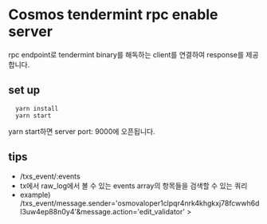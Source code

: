 # Cosmos tendermint rpc enable server
  
rpc endpoint로 tendermint binary를 해독하는 client를 연결하여 response를 제공합니다.

## set up
  
  ```
    yarn install
    yarn start
  ```
  
yarn start하면 server port: 9000에 오픈됩니다.

## tips
  
- /txs_event/:events 
 - tx에서 raw_log에서 볼 수 있는 events array의 항목들을 검색할 수 있는 쿼리
 - example) /txs_event/message.sender='osmovaloper1clpqr4nrk4khgkxj78fcwwh6dl3uw4ep88n0y4'&message.action='edit_validator' > 
